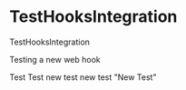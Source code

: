 TestHooksIntegration
====================

TestHooksIntegration

Testing a new web hook

Test 
Test 
new test 
new test 
"New Test" 
